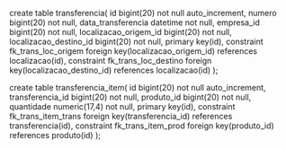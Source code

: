 create table transferencia(
  id bigint(20) not null auto_increment,
	numero bigint(20) not null,
	data_transferencia datetime not null,
	empresa_id bigint(20) not null,
	localizacao_origem_id bigint(20) not null,
	localizacao_destino_id bigint(20) not null,
	primary key(id),
	constraint fk_trans_loc_origem foreign key(localizacao_origem_id) references localizacao(id),
	constraint fk_trans_loc_destino foreign key(localizacao_destino_id) references localizacao(id)
);

create table transferencia_item(
	id bigint(20) not null auto_increment,
	transferencia_id bigint(20) not null,
	produto_id bigint(20) not null,
	quantidade numeric(17,4) not null,
	primary key(id),
	constraint fk_trans_item_trans foreign key(transferencia_id) references transferencia(id),
	constraint fk_trans_item_prod foreign key(produto_id) references produto(id)
);